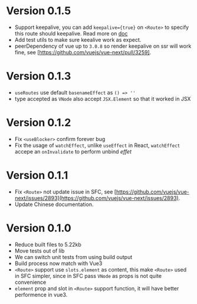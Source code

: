 <a name="v0-1-5"></a>

# Version 0.1.5

-   Support keepalive, you can add `keepalive={true}` on `<Route>` to specify this route should keepalive. Read more on [doc](docs/en/api-reference.md#routes-and-route)
-   Add test utils to make sure keealive work as expect.
-   peerDependency of vue up to `3.0.8` so render keepalive on ssr will work fine, see [https://github.com/vuejs/vue-next/pull/3259].

<a name="v0-1-3"></a>

# Version 0.1.3

-   `useRoutes` use default `basenameEffect` as `() => ''`
-   type accepted as `VNode` also accept `JSX.Element` so that it worked in JSX

<a name="v0-1-2"></a>

# Version 0.1.2

-   Fix `<useBlocker>` confirm forever bug
-   Fix the usage of `watchEffect`, unlike `useEffect` in React, `watchEffect` accepe an `onInvalidate` to perform unbind _effet_

<a name="v0-1-1"></a>

# Version 0.1.1

-   Fix `<Route>` not update issue in SFC, see [https://github.com/vuejs/vue-next/issues/2893](https://github.com/vuejs/vue-next/issues/2893).
-   Update Chinese documentation.

<a name="v0-1-0"></a>

# Version 0.1.0

-   Reduce built files to 5.22kb
-   Move tests out of lib
-   We can switch unit tests from using build output
-   Build process now match with Vue3
-   `<Route>` support use `slots.element` as content, this make `<Route>` used in SFC simpler, since in SFC pass `VNode` as props is not quite convenience
-   `element` prop and slot in `<Route>` support function, it will have better performence in vue3.
